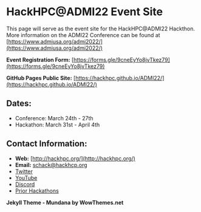 # HackHPC@ADMI22 Event Site
This page will serve as the event site for the HackHPC@ADMI22 Hackthon. More information on the ADMI22 Conference can be found at [https://www.admiusa.org/admi2022/](https://www.admiusa.org/admi2022/)

**Event Registration Form:** [https://forms.gle/9cneEyYo8jvTkez79](https://forms.gle/9cneEyYo8jvTkez79)

**GitHub Pages Public Site:** [https://hackhpc.github.io/ADMI22/](https://hackhpc.github.io/ADMI22/)

## Dates: 
  * Conference: March 24th - 27th
  * Hackathon: March 31st - April 4th

## Contact Information:
  * **Web:** [http://hackhpc.org/](http://hackhpc.org/)
  * **Email:** [schack@hackhcp.org](mailto:schack@hackhcp.org?subject=[HackHPC-ADMI22])
  * [Twitter](https://twitter.com/ccloudhack?lang=en)
  * [YouTube](https://www.youtube.com/channel/UCESkfjHWsERvFpJgPmWXRSA)
  * [Discord](https://discord.gg/rSXasYKDwE)
  * [Prior Hackathons](http://hackhpc.org/pasthacks/) 


**Jekyll Theme - Mundana by WowThemes.net**

